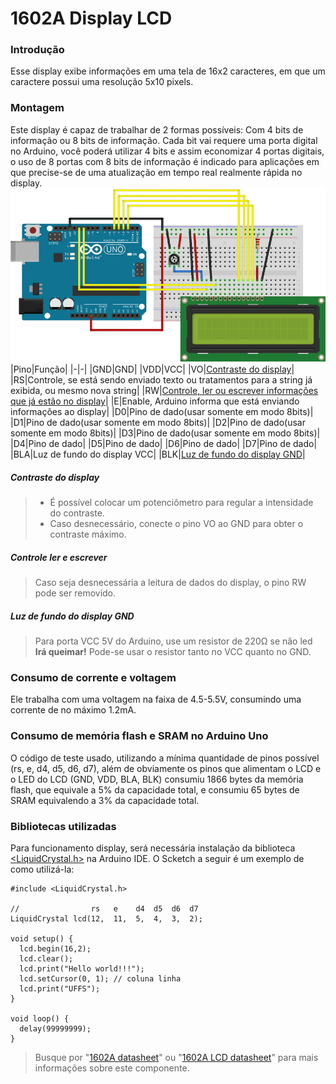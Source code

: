 # 1602A Display LCD
### Introdução
Esse display exibe informações em uma tela de 16x2 caracteres, em que um caractere possui uma resolução 5x10 pixels.
### Montagem
Este display é capaz de trabalhar de 2 formas possíveis: Com 4 bits de informação ou 8 bits de informação. Cada bit vai requere uma porta digital no Arduino, você poderá utilizar 4 bits e assim economizar 4 portas digitais, o uso de 8 portas com 8 bits de informação é indicado para aplicações em que precise-se de uma atualização em tempo real realmente rápida no display.
![lcd](lcd.png)
|Pino|Função|
|-|-|
|GND|GND|
|VDD|VCC|
|VO|[Contraste do display](#Contraste-do-display)|
|RS|Controle, se está sendo enviado texto ou tratamentos para a string já exibida, ou mesmo nova string|
|RW|[Controle, ler ou escrever informações que já estão no display](#Controle-ler-e-escrever)|
|E|Enable, Arduino informa que está enviando informações ao display|
|D0|Pino de dado(usar somente em modo 8bits)|
|D1|Pino de dado(usar somente em modo 8bits)|
|D2|Pino de dado(usar somente em modo 8bits)|
|D3|Pino de dado(usar somente em modo 8bits)|
|D4|Pino de dado|
|D5|Pino de dado|
|D6|Pino de dado|
|D7|Pino de dado|
|BLA|Luz de fundo do display VCC|
|BLK|[Luz de fundo do display GND](#Luz-de-fundo-do-display-GND)|
#####  Contraste do display
> * É possível colocar um potenciômetro para regular a intensidade do contraste. 
> * Caso desnecessário, conecte o pino VO ao GND para obter o contraste máximo.
##### Controle ler e escrever
> Caso seja desnecessária a leitura de dados do display, o pino RW pode ser removido.
##### Luz de fundo do display GND
> Para porta VCC 5V do Arduino, use um resistor de 220Ω se não led **Irá queimar!**
> Pode-se usar o resistor tanto no VCC quanto no GND.

### Consumo de corrente e voltagem
Ele trabalha com uma voltagem na faixa de 4.5-5.5V, consumindo uma corrente de no máximo 1.2mA.
### Consumo de memória flash e SRAM no Arduino Uno
O código de teste usado, utilizando a mínima quantidade de pinos possível (rs, e, d4, d5, d6, d7), além de obviamente os pinos que alimentam o LCD e o LED do LCD (GND, VDD, BLA, BLK) consumiu 1866 bytes da memória flash, que equivale a 5% da capacidade total, e consumiu 65 bytes de SRAM equivalendo a 3% da capacidade total.
### Bibliotecas utilizadas
Para funcionamento display, será necessária instalação da biblioteca [<LiquidCrystal.h>](https://www.arduino.cc/reference/en/libraries/liquidcrystal/) na Arduino IDE. O Scketch a seguir é um exemplo de como utilizá-la:
```
#include <LiquidCrystal.h>

//                rs   e    d4  d5  d6  d7
LiquidCrystal lcd(12,  11,  5,  4,  3,  2);

void setup() {
  lcd.begin(16,2);
  lcd.clear();
  lcd.print("Hello world!!!");
  lcd.setCursor(0, 1); // coluna linha
  lcd.print("UFFS");
}

void loop() {
  delay(99999999);
}
```
> Busque por "[1602A datasheet](https://www.google.com/search?q=1602A+datasheet)" ou "[1602A LCD datasheet](https://www.google.com/search?q=1602A+LCD+datasheet)" para mais informações sobre este componente.
